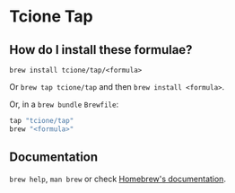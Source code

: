 # Tcione Tap

## How do I install these formulae?

`brew install tcione/tap/<formula>`

Or `brew tap tcione/tap` and then `brew install <formula>`.

Or, in a `brew bundle` `Brewfile`:

```ruby
tap "tcione/tap"
brew "<formula>"
```

## Documentation

`brew help`, `man brew` or check [Homebrew's documentation](https://docs.brew.sh).

